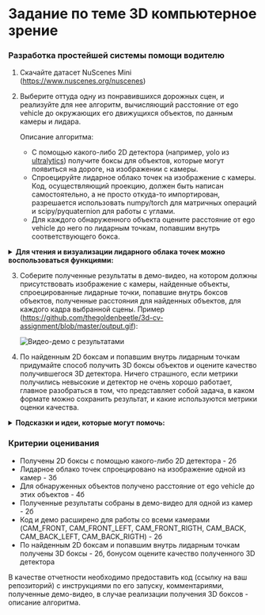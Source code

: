 # Задание по теме 3D компьютерное зрение

### Разработка простейшей системы помощи водителю

1. Скачайте датасет NuScenes Mini (https://www.nuscenes.org/nuscenes)

2. Выберите оттуда одну из понравившихся дорожных сцен, и реализуйте для нее алгоритм, вычисляющий расстояние от ego vehicle до окружающих его движущихся объектов, по данным камеры и лидара.

   Описание алгоритма:

   - С помощью какого-либо 2D детектора (например, yolo из [ultralytics](https://docs.ultralytics.com/modes/predict/#inference-sources)) получите боксы для объектов, которые могут появиться на дороге, на изображении с камеры.
   - Спроецируйте лидарное облако точек на изображение с камеры. Код, осуществляющий проекцию, должен быть написан самостоятельно, а не просто откуда-то импортирован, разрешается использовать numpy/torch для матричных операций и scipy/pyquaternion для работы с углами.
   - Для каждого обнаруженного объекта оцените расстояние от ego vehicle до него по лидарным точкам, попавшим внутрь соответствующего бокса.

<details>
<summary> <b>Для чтения и визуализации лидарного облака точек можно воспользоваться функциями:</b> </summary>

```python
import plotly.graph_objects as go
import numpy as np

def read_lidar_pointcloud(file_path):
   scan = np.fromfile(file_path, dtype=np.float32)
   points = scan.reshape((-1, 5))[:, :4]
   return points

def show_lidar_pointcloud(points):
   """
   Visualize lidar point cloud interactively in 3D.

   Parameters:
       points (numpy.ndarray): Nx3 or Nx4 array of lidar points (X, Y, Z, [Reflectance])
   """
   if points.shape[1] == 4:  # use reflectance as color
       color = points[:, 3]
   else:
       color = points[:, 2]  # color scale based on height

   fig = go.Figure(
       data=[
           go.Scatter3d(
               x=points[:, 0],
               y=points[:, 1],
               z=points[:, 2],
               mode='markers',
               marker=dict(size=2, color=color, colorscale='Viridis', opacity=0.8)
           )
       ]
   )

   fig.update_layout(
       title="Lidar Point Cloud",
       scene=dict(xaxis_title="X", yaxis_title="Y", zaxis_title="Z", aspectmode="auto")
   )

   fig.show()
```
</details>

3. Соберите полученные результаты в демо-видео, на котором должны присутствовать изображение с камеры, найденные объекты, спроецированные лидарные точки, попавшие внутрь боксов объектов, полученные расстояния для найденных объектов, для каждого кадра выбранной сцены.
   Пример (https://github.com/thegoldenbeetle/3d-cv-assignment/blob/master/output.gif):

   ![Видео-демо с результатами](./output.gif)

4. По найденным 2D боксам и попавшим внутрь лидарным точкам придумайте способ получить 3D боксы объектов и оцените качество получившегося  3D детектора. Ничего страшного, если метрики получились невысокие и детектор не очень хорошо работает, главное разобраться в том, что представляет собой задача, в каком формате можно сохранить результат, и какие используются метрики оценки качества.
  <details>
  <summary> <b>Подсказки и идеи, которые могут помочь:</b> </summary>
  <ul>
      <li>Воспользуйтесь какой-либо моделью сегментации, чтоб точнее определить лидарные точки, принадлежащие объекту.
      <li>Воспользуйтесь какими-либо эвристиками, статистиками, методами кластеризации лидарных точек.
  	  <li>Воспользуйтесь методом поиска главных компонент (PCA) для нахождения угла yaw.
      <li>Для подсчета качества можно воспользоваться <a href="https://github.com/nutonomy/nuscenes-devkit/blob/master/python-sdk/nuscenes/eval/detection/evaluate.py">скриптом</a> из nuscenes-devkit.
  <ul>
  </details>

### Критерии оценивания

- Получены 2D боксы с помощью какого-либо 2D детектора - 2б
- Лидарное облако точек спроецировано на изображение одной из камер - 3б
- Для обнаруженных объектов получено расстояние от ego vehicle до этих объектов - 4б
- Полученные результаты собраны в демо-видео для одной из камер - 2б
- Код и демо расширено для работы со всеми камерами (CAM_FRONT, CAM_FRONT_LEFT, CAM_FRONT_RIGTH, CAM_BACK, CAM_BACK_LEFT, CAM_BACK_RIGTH) - 2б
- По найденным 2D боксам и попавшим внутрь лидарным точкам получены 3D боксы - 2б,
  бонусом оцените качество полученного 3D детектора

В качестве отчетности необходимо предоставить код (ссылку на ваш репозиторий) с инструкциями по его запуску, комментариями, полученные демо-видео, в случае реализации получения 3D боксов - описание алгоритма.   
